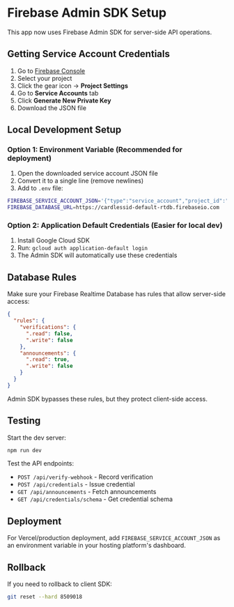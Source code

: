 # Firebase Admin SDK Setup

This app now uses Firebase Admin SDK for server-side API operations.

## Getting Service Account Credentials

1. Go to [Firebase Console](https://console.firebase.google.com/)
2. Select your project
3. Click the gear icon → **Project Settings**
4. Go to **Service Accounts** tab
5. Click **Generate New Private Key**
6. Download the JSON file

## Local Development Setup

### Option 1: Environment Variable (Recommended for deployment)

1. Open the downloaded service account JSON file
2. Convert it to a single line (remove newlines)
3. Add to `.env` file:

```bash
FIREBASE_SERVICE_ACCOUNT_JSON='{"type":"service_account","project_id":"cardlessid",...entire JSON here...}'
FIREBASE_DATABASE_URL=https://cardlessid-default-rtdb.firebaseio.com
```

### Option 2: Application Default Credentials (Easier for local dev)

1. Install Google Cloud SDK
2. Run: `gcloud auth application-default login`
3. The Admin SDK will automatically use these credentials

## Database Rules

Make sure your Firebase Realtime Database has rules that allow server-side access:

```json
{
  "rules": {
    "verifications": {
      ".read": false,
      ".write": false
    },
    "announcements": {
      ".read": true,
      ".write": false
    }
  }
}
```

Admin SDK bypasses these rules, but they protect client-side access.

## Testing

Start the dev server:
```bash
npm run dev
```

Test the API endpoints:
- `POST /api/verify-webhook` - Record verification
- `POST /api/credentials` - Issue credential
- `GET /api/announcements` - Fetch announcements
- `GET /api/credentials/schema` - Get credential schema

## Deployment

For Vercel/production deployment, add `FIREBASE_SERVICE_ACCOUNT_JSON` as an environment variable in your hosting platform's dashboard.

## Rollback

If you need to rollback to client SDK:
```bash
git reset --hard 8509018
```
